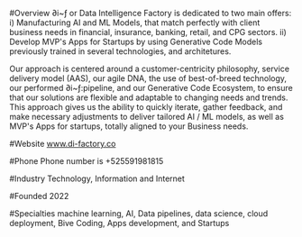 #Overview
∂i~ƒ  or Data Intelligence Factory is dedicated to two main offers: 
i) Manufacturing AI and ML Models, that match perfectly with client business needs in financial, insurance, banking, retail, and CPG sectors. 
ii) Develop MVP's Apps for Startups by using Generative Code Models previously trained in several technologies, and architetures.

Our approach is centered around a customer-centricity philosophy, service delivery model (AAS), our agile DNA, the use of best-of-breed technology, our performed ∂i~ƒ:pipeline, and our Generative Code Ecosystem, to ensure that our solutions are flexible and adaptable to changing needs and trends. This approach gives us the ability to quickly iterate, gather feedback, and make necessary adjustments to deliver tailored  AI / ML models, as well as MVP's Apps for startups, totally aligned to your Business needs.

#Website
www.di-factory.co

#Phone
Phone number is +525591981815

#Industry
Technology, Information and Internet

#Founded
2022

#Specialties
machine learning, AI, Data pipelines, data science, cloud deployment, Bive Coding, Apps development, and Startups
